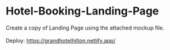 # Hotel-Booking-Landing-Page
Create a copy of Landing Page using the attached mockup file.<br><br>
Deploy: https://grandhotelhilton.netlify.app/
